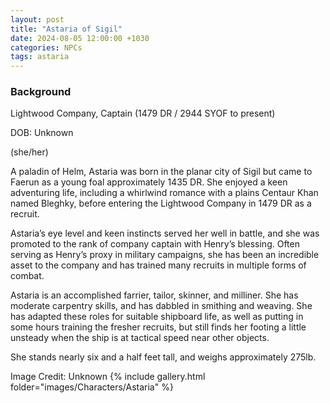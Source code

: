 ```yaml
---
layout: post
title: "Astaria of Sigil"
date: 2024-08-05 12:00:00 +1030
categories: NPCs
tags: astaria
---
```

### Background
Lightwood Company, Captain (1479 DR / 2944 SYOF to present)

DOB: Unknown

(she/her)




A paladin of Helm, Astaria was born in the planar city of Sigil but came to Faerun as a young foal approximately 1435 DR. She enjoyed a keen adventuring life, including a whirlwind romance with a plains Centaur Khan named Bleghky, before entering the Lightwood Company in 1479 DR as a recruit.

Astaria’s eye level and keen instincts served her well in battle, and she was promoted to the rank of company captain with Henry’s blessing. Often serving as Henry’s proxy in military campaigns, she has been an incredible asset to the company and has trained many recruits in multiple forms of combat.

Astaria is an accomplished farrier, tailor, skinner, and milliner. She has moderate carpentry skills, and has dabbled in smithing and weaving. She has adapted these roles for suitable shipboard life, as well as putting in some hours training the fresher recruits, but still finds her footing a little unsteady when the ship is at tactical speed near other objects.

She stands nearly six and a half feet tall, and weighs approximately 275lb.





Image Credit: Unknown
{% include gallery.html folder="images/Characters/Astaria" %}